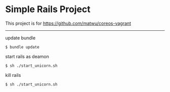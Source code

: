 # Simple Rails Project

This project is for https://github.com/matwu/coreos-vagrant

---

update bundle

```bash:app
$ bundle update
```

start rails as deamon

```bash:app
$ sh ./start_unicorn.sh
```

kill rails

```bash:app
$ sh ./start_unicorn.sh
```
